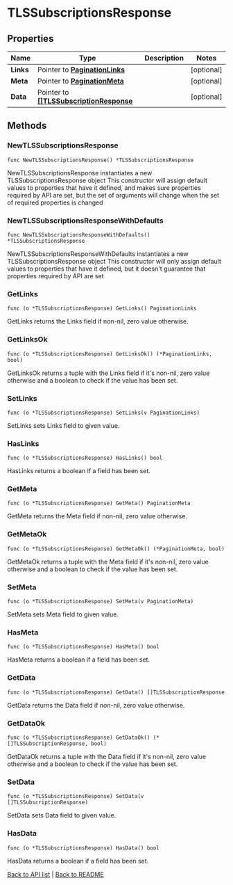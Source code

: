 # TLSSubscriptionsResponse

## Properties

Name | Type | Description | Notes
------------ | ------------- | ------------- | -------------
**Links** | Pointer to [**PaginationLinks**](PaginationLinks.md) |  | [optional] 
**Meta** | Pointer to [**PaginationMeta**](PaginationMeta.md) |  | [optional] 
**Data** | Pointer to [**[]TLSSubscriptionResponse**](TlsSubscriptionResponse.md) |  | [optional] 

## Methods

### NewTLSSubscriptionsResponse

`func NewTLSSubscriptionsResponse() *TLSSubscriptionsResponse`

NewTLSSubscriptionsResponse instantiates a new TLSSubscriptionsResponse object
This constructor will assign default values to properties that have it defined,
and makes sure properties required by API are set, but the set of arguments
will change when the set of required properties is changed

### NewTLSSubscriptionsResponseWithDefaults

`func NewTLSSubscriptionsResponseWithDefaults() *TLSSubscriptionsResponse`

NewTLSSubscriptionsResponseWithDefaults instantiates a new TLSSubscriptionsResponse object
This constructor will only assign default values to properties that have it defined,
but it doesn't guarantee that properties required by API are set

### GetLinks

`func (o *TLSSubscriptionsResponse) GetLinks() PaginationLinks`

GetLinks returns the Links field if non-nil, zero value otherwise.

### GetLinksOk

`func (o *TLSSubscriptionsResponse) GetLinksOk() (*PaginationLinks, bool)`

GetLinksOk returns a tuple with the Links field if it's non-nil, zero value otherwise
and a boolean to check if the value has been set.

### SetLinks

`func (o *TLSSubscriptionsResponse) SetLinks(v PaginationLinks)`

SetLinks sets Links field to given value.

### HasLinks

`func (o *TLSSubscriptionsResponse) HasLinks() bool`

HasLinks returns a boolean if a field has been set.

### GetMeta

`func (o *TLSSubscriptionsResponse) GetMeta() PaginationMeta`

GetMeta returns the Meta field if non-nil, zero value otherwise.

### GetMetaOk

`func (o *TLSSubscriptionsResponse) GetMetaOk() (*PaginationMeta, bool)`

GetMetaOk returns a tuple with the Meta field if it's non-nil, zero value otherwise
and a boolean to check if the value has been set.

### SetMeta

`func (o *TLSSubscriptionsResponse) SetMeta(v PaginationMeta)`

SetMeta sets Meta field to given value.

### HasMeta

`func (o *TLSSubscriptionsResponse) HasMeta() bool`

HasMeta returns a boolean if a field has been set.

### GetData

`func (o *TLSSubscriptionsResponse) GetData() []TLSSubscriptionResponse`

GetData returns the Data field if non-nil, zero value otherwise.

### GetDataOk

`func (o *TLSSubscriptionsResponse) GetDataOk() (*[]TLSSubscriptionResponse, bool)`

GetDataOk returns a tuple with the Data field if it's non-nil, zero value otherwise
and a boolean to check if the value has been set.

### SetData

`func (o *TLSSubscriptionsResponse) SetData(v []TLSSubscriptionResponse)`

SetData sets Data field to given value.

### HasData

`func (o *TLSSubscriptionsResponse) HasData() bool`

HasData returns a boolean if a field has been set.


[Back to API list](../README.md#documentation-for-api-endpoints) | [Back to README](../README.md)
